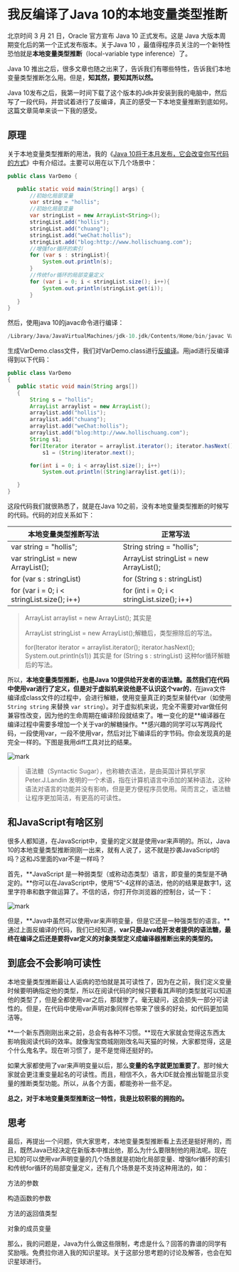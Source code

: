 # 我反编译了Java 10的本地变量类型推断

北京时间 3 月 21 日，Oracle 官方宣布 Java 10 正式发布。这是 Java 大版本周期变化后的第一个正式发布版本。关于Java 10 ，最值得程序员关注的一个新特性恐怕就是**本地变量类型推断**（local-variable type inference）了。

Java 10 推出之后，很多文章也随之出来了，告诉我们有哪些特性，告诉我们本地变量类型推断怎么用。但是，**知其然，要知其所以然。**

Java 10发布之后，我第一时间下载了这个版本的Jdk并安装到我的电脑中，然后写了一段代码，并尝试着进行了反编译，真正的感受一下本地变量推断到底如何。这篇文章简单来谈一下我的感受。

## 原理

关于本地变量类型推断的用法，我的《[Java 10将于本月发布，它会改变你写代码的方式](http://mp.weixin.qq.com/s?__biz=MzI3NzE0NjcwMg==&mid=2650120820&idx=1&sn=176dcc284ae12a5fabc9cb246baaf9f9&chksm=f36bbf55c41c3643085cfa734778fc60e54016ca53fda097ee99dad7aefea54643304057703c&scene=21#wechat_redirect)》中有介绍过。主要可以用在以下几个场景中：

```java
public class VarDemo {

   public static void main(String[] args) {
       //初始化局部变量  
       var string = "hollis";
       //初始化局部变量  
       var stringList = new ArrayList<String>();
       stringList.add("hollis");
       stringList.add("chuang");
       stringList.add("weChat:hollis");
       stringList.add("blog:http://www.hollischuang.com");
       //增强for循环的索引
       for (var s : stringList){
           System.out.println(s);
       }
       //传统for循环的局部变量定义
       for (var i = 0; i < stringList.size(); i++){
           System.out.println(stringList.get(i));
       }
   }
}
```

然后，使用java 10的javac命令进行编译：

```java
/Library/Java/JavaVirtualMachines/jdk-10.jdk/Contents/Home/bin/javac VarDemo.java
```

生成VarDemo.class文件，我们对VarDemo.class进行[反编译](http://mp.weixin.qq.com/s?__biz=MzI3NzE0NjcwMg==&mid=2650120609&idx=1&sn=5659f96310963ad57d55b48cee63c788&chksm=f36bbc80c41c3596a1e4bf9501c6280481f1b9e06d07af354474e6f3ed366fef016df673a7ba&scene=21#wechat_redirect)。用jad进行反编译得到以下代码：

```java
public class VarDemo
{
   public static void main(String args[])
   {
       String s = "hollis";
       ArrayList arraylist = new ArrayList();
       arraylist.add("hollis");
       arraylist.add("chuang");
       arraylist.add("weChat:hollis");
       arraylist.add("blog:http://www.hollischuang.com");
       String s1;
       for(Iterator iterator = arraylist.iterator(); iterator.hasNext(); System.out.println(s1))
           s1 = (String)iterator.next();

       for(int i = 0; i < arraylist.size(); i++)
           System.out.println((String)arraylist.get(i));

   }
}
```

这段代码我们就很熟悉了，就是在Java 10之前，没有本地变量类型推断的时候写的代码。代码的对应关系如下：

| 本地变量类型推断写法                               | 正常写法                                     |
| ---------------------------------------- | ---------------------------------------- |
| var string = "hollis";                   | String string = "hollis";                |
| var stringList = new ArrayList();        | ArrayList stringList = new ArrayList();  |
| for (var s : stringList)                 | for (String s : stringList)              |
| for (var i = 0; i < stringList.size(); i++) | for (int i = 0; i < stringList.size(); i++) |

> ArrayList arraylist = new ArrayList(); 其实是
>
> ArrayList<String> stringList = new ArrayList<String>();解糖后，类型擦除后的写法。
>
> 
>
> for(Iterator iterator = arraylist.iterator(); iterator.hasNext(); System.out.println(s1)) 其实是 for (String s : stringList) 这种for循环解糖后的写法。

所以，**本地变量类型推断，也是Java 10提供给开发者的语法糖。**虽然我们在代码中使用var进行了定义，但是对于**虚拟机来说他是不认识这个var的**，在java文件编译成class文件的过程中，会进行解糖，使用变量真正的类型来替代var（如使用`String string` 来替换 `var string`）。对于虚拟机来说，完全不需要对var做任何兼容性改变，因为他的生命周期在编译阶段就结束了。唯一变化的是**编译器在编译过程中需要多增加一个关于var的解糖操作。**感兴趣的同学可以写两段代码，一段使用var，一段不使用var，然后对比下编译后的字节码。你会发现真的是完全一样的。下图是我用diff工具对比的结果。

![mark](http://omi0o6pp2.bkt.clouddn.com/blog/180322/0IdbBCDjc6.png)

> 语法糖（Syntactic Sugar），也称糖衣语法，是由英国计算机学家 Peter.J.Landin 发明的一个术语，指在计算机语言中添加的某种语法，这种语法对语言的功能并没有影响，但是更方便程序员使用。简而言之，语法糖让程序更加简洁，有更高的可读性。

## 和JavaScript有啥区别

很多人都知道，在JavaScript中，变量的定义就是使用var来声明的。所以，Java 10的本地变量类型推断刚刚一出来，就有人说了，这不就是抄袭JavaScript的吗？这和JS里面的var不是一样吗？

首先，**JavaScript 是一种弱类型（或称动态类型）语言，即变量的类型是不确定的。**你可以在JavaScript中，使用“5”-4这样的语法，他的的结果是数字1，这里字符串和数字做运算了。不信的话，你打开你浏览器的控制台，试一下：

![mark](http://omi0o6pp2.bkt.clouddn.com/blog/180322/mGmABFChg8.png)

但是，**Java中虽然可以使用var来声明变量，但是它还是一种强类型的语言。**通过上面反编译的代码，我们已经知道，**var只是Java给开发者提供的语法糖，最终在编译之后还是要将var定义的对象类型定义成编译器推断出来的类型的。**

## 到底会不会影响可读性

本地变量类型推断最让人诟病的恐怕就是其可读性了，因为在之前，我们定义变量时候要明确指定他的类型，所以在阅读代码的时候只要看其声明的类型就可以知道他的类型了，但是全都使用var之后，那就惨了。毫无疑问，这会损失一部分可读性的。但是，在代码中使用var声明对象同样也带来了很多的好处，如代码更加简洁等。

**一个新东西刚刚出来之前，总会有各种不习惯。**现在大家就会觉得这东西太影响我阅读代码的效率。就像淘宝商城刚刚改名叫天猫的时候，大家都觉得，这是个什么鬼名字。现在听习惯了，是不是觉得还挺好的。

如果大家都使用了var来声明变量以后，那么**变量的名字就更加重要了**。那时候大家就会更注重变量起名的可读性。而且，相信不久，各大IDE就会推出智能显示变量的推断类型功能。所以，从各个方面，都能弥补一些不足。

**总之，对于本地变量类型推断这一特性，我是比较积极的拥抱的。**

## 思考

最后，再提出一个问题，供大家思考，本地变量类型推断看上去还是挺好用的，而且，既然Java已经决定在新版本中推出他，那么为什么要限制他的用法呢。现在已知的可以使用var声明变量的几个场景就是初始化局部变量、增强for循环的索引和传统for循环的局部变量定义，还有几个场景是不支持这种用法的，如：

方法的参数 

构造函数的参数 

方法的返回值类型 

对象的成员变量 

那么，我的问题是，Java为什么做这些限制，考虑是什么？回答的靠谱的同学有奖励哦。免费拉你进入我的知识星球。关于这部分思考题的讨论及解答，也会在知识星球进行。

